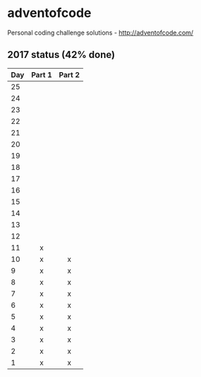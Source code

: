 # adventofcode
Personal coding challenge solutions - http://adventofcode.com/

## 2017 status (42% done)
| Day | Part 1 | Part 2 |
|-----|:------:|:------:|
| 25  |        |        |
| 24  |        |        |
| 23  |        |        |
| 22  |        |        |
| 21  |        |        |
| 20  |        |        |
| 19  |        |        |
| 18  |        |        |
| 17  |        |        |
| 16  |        |        |
| 15  |        |        |
| 14  |        |        |
| 13  |        |        |
| 12  |        |        |
| 11  | x      |        |
| 10  | x      | x      |
| 9   | x      | x      |
| 8   | x      | x      |
| 7   | x      | x      |
| 6   | x      | x      |
| 5   | x      | x      |
| 4   | x      | x      |
| 3   | x      | x      |
| 2   | x      | x      |
| 1   | x      | x      |
